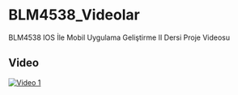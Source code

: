 # BLM4538_Videolar
BLM4538 IOS İle Mobil Uygulama Geliştirme II Dersi Proje Videosu

## Video
[![Video 1](https://img.youtube.com/vi/YTQlGj4afHg/0.jpg)](https://www.youtube.com/shorts/YTQlGj4afHg)
